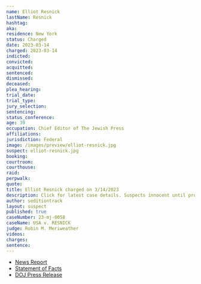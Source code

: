 ```yaml
---
name: Elliot Resnick
lastName: Resnick
hashtag:
aka:
residence: New York
status: Charged
date: 2023-03-14
charged: 2023-03-14
indicted:
convicted:
acquitted:
sentenced:
dismissed:
deceased:
plea_hearing:
trial_date:
trial_type:
jury_selection:
sentencing:
status_conference:
age: 39
occupation: Chief Editor of The Jewish Press
affiliations:
jurisdiction: Federal
image: /images/preview/elliot-resnick.jpg
suspect: elliot-resnick.jpg
booking:
courtroom:
courthouse:
raid:
perpwalk:
quote:
title: Elliot Resnick charged on 3/14/2023
description: Click for latest case details. Suspects innocent until proven guilty.
author: seditiontrack
layout: suspect
published: true
caseNumber: 23-mj-0058
caseName: USA v. RESNICK
judge: Robin M. Meriweather
videos:
charges:
sentence:
---
```

- [News Report](https://abc7ny.com/us-capitol-riot-arrest-elliot-resnick/12963588/)
- [Statement of Facts](https://www.justice.gov/usao-dc/press-release/file/1575131/download)
- [DOJ Press Release](https://www.justice.gov/usao-dc/pr/new-york-city-man-arrested-felony-charges-actions-during-jan-6-capitol-breach)
